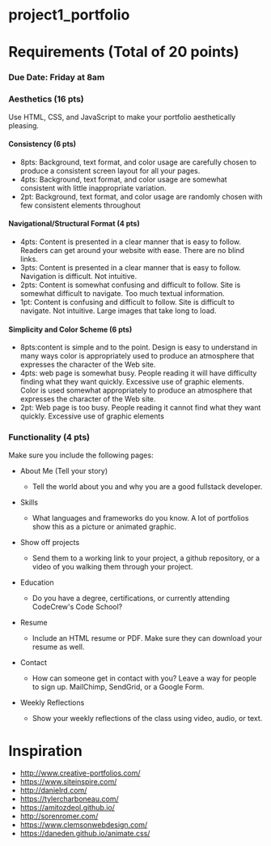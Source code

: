 # project1_portfolio

# Requirements (Total of 20 points)

### Due Date: Friday at 8am

### Aesthetics (16 pts)
Use HTML, CSS, and JavaScript to make your portfolio aesthetically pleasing.

#### Consistency (6 pts)
- 8pts: Background, text format, and color usage are carefully chosen to produce a consistent screen layout for all your pages.
- 4pts: Background, text format, and color usage are somewhat consistent with little inappropriate variation.
- 2pt: Background, text format, and color usage are randomly chosen with few consistent elements throughout

#### Navigational/Structural Format (4 pts)
- 4pts: Content is presented in a clear manner that is easy to follow. Readers can get around your website with ease. There are no blind links.
- 3pts: Content is presented in a clear manner that is easy to follow. Navigation is difficult. Not intuitive.
- 2pts: Content is somewhat confusing and difficult to follow. Site is somewhat difficult to navigate. Too much textual information.
- 1pt: Content is confusing and difficult to follow. Site is difficult to navigate. Not intuitive. Large images that take long to load.

#### Simplicity and Color Scheme (6 pts)
- 8pts:content is simple and to the point. Design is easy to understand in many ways color is appropriately used to produce an atmosphere that expresses the character of the Web site. 
- 4pts: web page is somewhat busy. People reading it will have difficulty finding what they want quickly. Excessive use of graphic elements. Color is used somewhat appropriately to produce an atmosphere that expresses the character of the Web site.
- 2pt: Web page is too busy. People reading it cannot find what they want quickly. Excessive use of graphic elements

### Functionality (4 pts)
Make sure you include the following pages:

- About Me (Tell your story)
  - Tell the world about you and why you are a good fullstack developer.

- Skills
  - What languages and frameworks do you know. A lot of portfolios show this as a picture or animated graphic.

- Show off projects
  - Send them to a working link to your project, a github repository, or a video of you walking them through your project.

- Education
  - Do you have a degree, certifications, or currently attending CodeCrew's Code School?

- Resume
  - Include an HTML resume or PDF. Make sure they can download your resume as well.

- Contact
  - How can someone get in contact with you? Leave a way for people to sign up. MailChimp, SendGrid, or a Google Form.

- Weekly Reflections
  - Show your weekly reflections of the class using video, audio, or text.

# Inspiration
- http://www.creative-portfolios.com/
- https://www.siteinspire.com/
- http://danielrd.com/
- https://tylercharboneau.com/
- https://amitozdeol.github.io/
- http://sorenromer.com/
- https://www.clemsonwebdesign.com/
- https://daneden.github.io/animate.css/
